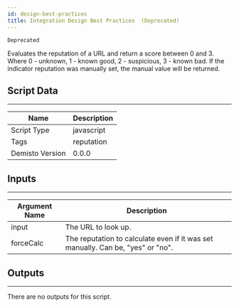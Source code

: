 ```yaml
---
id: design-best-practices
title: Integration Design Best Practices  (Deprecated)
---
```


`Deprecated`

Evaluates the reputation of a URL and return a score between 0 and 3. Where 0 - unknown, 1 - known good, 2 - suspicious, 3 - known bad. If the indicator reputation was manually set, the manual value will be returned.

## Script Data
---

| **Name** | **Description** |
| --- | --- |
| Script Type | javascript |
| Tags | reputation |
| Demisto Version | 0.0.0 |

## Inputs
---

| **Argument Name** | **Description** |
| --- | --- |
| input | The URL to look up. |
| forceCalc | The reputation to calculate even if it was set manually. Can be, "yes" or "no". |

## Outputs
---
There are no outputs for this script.
